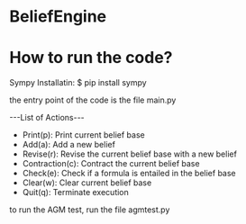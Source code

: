 # BeliefEngine

# How to run the code?
Sympy Installatin: 
$ pip install sympy

the entry point of the code is the file main.py


---List of Actions---
- Print(p): Print current belief base
- Add(a): Add a new belief
- Revise(r): Revise the current belief base with a new belief
- Contraction(c): Contract the current belief base
- Check(e): Check if a formula is entailed in the belief base
- Clear(w): Clear current belief base
- Quit(q): Terminate execution


to run the AGM test, run the file agmtest.py
